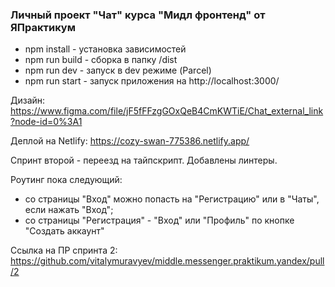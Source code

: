 ### Личный проект "Чат" курса "Мидл фронтенд" от ЯПрактикум

 - npm install - установка зависимостей
 - npm run build - сборка в папку /dist
 - npm run dev - запуск в dev режиме (Parcel)
 - npm run start - запуск приложения на http://localhost:3000/

Дизайн: https://www.figma.com/file/jF5fFFzgGOxQeB4CmKWTiE/Chat_external_link?node-id=0%3A1

Деплой на Netlify: https://cozy-swan-775386.netlify.app/

Спринт второй - переезд на тайпскрипт. Добавлены линтеры.

Роутинг пока следующий: 
 - со страницы "Вход" можно попасть 
на "Регистрацию" или в "Чаты", если нажать "Вход";
 - со страницы "Регистрация" - "Вход" или "Профиль" по кнопке "Создать аккаунт"

Ссылка на ПР спринта 2: https://github.com/vitalymuravyev/middle.messenger.praktikum.yandex/pull/2
